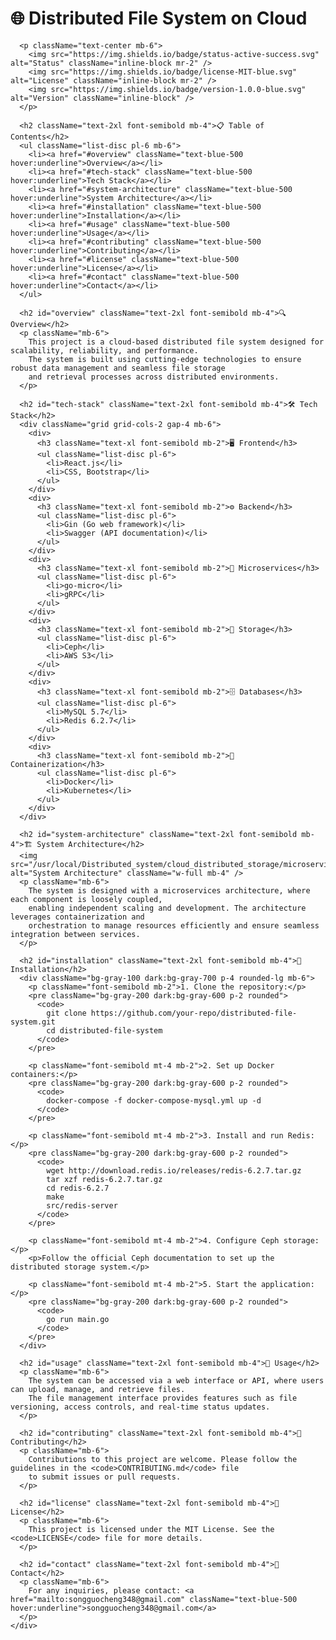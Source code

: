 <div className="max-w-4xl mx-auto p-6 bg-white dark:bg-gray-800 text-gray-800 dark:text-gray-200">
      <h1 className="text-4xl font-bold mb-4 text-center">🌐 Distributed File System on Cloud</h1>
      
      <p className="text-center mb-6">
        <img src="https://img.shields.io/badge/status-active-success.svg" alt="Status" className="inline-block mr-2" />
        <img src="https://img.shields.io/badge/license-MIT-blue.svg" alt="License" className="inline-block mr-2" />
        <img src="https://img.shields.io/badge/version-1.0.0-blue.svg" alt="Version" className="inline-block" />
      </p>

      <h2 className="text-2xl font-semibold mb-4">📋 Table of Contents</h2>
      <ul className="list-disc pl-6 mb-6">
        <li><a href="#overview" className="text-blue-500 hover:underline">Overview</a></li>
        <li><a href="#tech-stack" className="text-blue-500 hover:underline">Tech Stack</a></li>
        <li><a href="#system-architecture" className="text-blue-500 hover:underline">System Architecture</a></li>
        <li><a href="#installation" className="text-blue-500 hover:underline">Installation</a></li>
        <li><a href="#usage" className="text-blue-500 hover:underline">Usage</a></li>
        <li><a href="#contributing" className="text-blue-500 hover:underline">Contributing</a></li>
        <li><a href="#license" className="text-blue-500 hover:underline">License</a></li>
        <li><a href="#contact" className="text-blue-500 hover:underline">Contact</a></li>
      </ul>

      <h2 id="overview" className="text-2xl font-semibold mb-4">🔍 Overview</h2>
      <p className="mb-6">
        This project is a cloud-based distributed file system designed for scalability, reliability, and performance. 
        The system is built using cutting-edge technologies to ensure robust data management and seamless file storage 
        and retrieval processes across distributed environments.
      </p>

      <h2 id="tech-stack" className="text-2xl font-semibold mb-4">🛠️ Tech Stack</h2>
      <div className="grid grid-cols-2 gap-4 mb-6">
        <div>
          <h3 className="text-xl font-semibold mb-2">🖥️ Frontend</h3>
          <ul className="list-disc pl-6">
            <li>React.js</li>
            <li>CSS, Bootstrap</li>
          </ul>
        </div>
        <div>
          <h3 className="text-xl font-semibold mb-2">⚙️ Backend</h3>
          <ul className="list-disc pl-6">
            <li>Gin (Go web framework)</li>
            <li>Swagger (API documentation)</li>
          </ul>
        </div>
        <div>
          <h3 className="text-xl font-semibold mb-2">🔧 Microservices</h3>
          <ul className="list-disc pl-6">
            <li>go-micro</li>
            <li>gRPC</li>
          </ul>
        </div>
        <div>
          <h3 className="text-xl font-semibold mb-2">💾 Storage</h3>
          <ul className="list-disc pl-6">
            <li>Ceph</li>
            <li>AWS S3</li>
          </ul>
        </div>
        <div>
          <h3 className="text-xl font-semibold mb-2">🗄️ Databases</h3>
          <ul className="list-disc pl-6">
            <li>MySQL 5.7</li>
            <li>Redis 6.2.7</li>
          </ul>
        </div>
        <div>
          <h3 className="text-xl font-semibold mb-2">🐳 Containerization</h3>
          <ul className="list-disc pl-6">
            <li>Docker</li>
            <li>Kubernetes</li>
          </ul>
        </div>
      </div>

      <h2 id="system-architecture" className="text-2xl font-semibold mb-4">🏗️ System Architecture</h2>
      <img src="/usr/local/Distributed_system/cloud_distributed_storage/microservice_interact_archi.png" alt="System Architecture" className="w-full mb-4" />
      <p className="mb-6">
        The system is designed with a microservices architecture, where each component is loosely coupled, 
        enabling independent scaling and development. The architecture leverages containerization and 
        orchestration to manage resources efficiently and ensure seamless integration between services.
      </p>

      <h2 id="installation" className="text-2xl font-semibold mb-4">🚀 Installation</h2>
      <div className="bg-gray-100 dark:bg-gray-700 p-4 rounded-lg mb-6">
        <p className="font-semibold mb-2">1. Clone the repository:</p>
        <pre className="bg-gray-200 dark:bg-gray-600 p-2 rounded">
          <code>
            git clone https://github.com/your-repo/distributed-file-system.git
            cd distributed-file-system
          </code>
        </pre>
        
        <p className="font-semibold mt-4 mb-2">2. Set up Docker containers:</p>
        <pre className="bg-gray-200 dark:bg-gray-600 p-2 rounded">
          <code>
            docker-compose -f docker-compose-mysql.yml up -d
          </code>
        </pre>
        
        <p className="font-semibold mt-4 mb-2">3. Install and run Redis:</p>
        <pre className="bg-gray-200 dark:bg-gray-600 p-2 rounded">
          <code>
            wget http://download.redis.io/releases/redis-6.2.7.tar.gz
            tar xzf redis-6.2.7.tar.gz
            cd redis-6.2.7
            make
            src/redis-server
          </code>
        </pre>
        
        <p className="font-semibold mt-4 mb-2">4. Configure Ceph storage:</p>
        <p>Follow the official Ceph documentation to set up the distributed storage system.</p>
        
        <p className="font-semibold mt-4 mb-2">5. Start the application:</p>
        <pre className="bg-gray-200 dark:bg-gray-600 p-2 rounded">
          <code>
            go run main.go
          </code>
        </pre>
      </div>

      <h2 id="usage" className="text-2xl font-semibold mb-4">📘 Usage</h2>
      <p className="mb-6">
        The system can be accessed via a web interface or API, where users can upload, manage, and retrieve files. 
        The file management interface provides features such as file versioning, access controls, and real-time status updates.
      </p>

      <h2 id="contributing" className="text-2xl font-semibold mb-4">🤝 Contributing</h2>
      <p className="mb-6">
        Contributions to this project are welcome. Please follow the guidelines in the <code>CONTRIBUTING.md</code> file 
        to submit issues or pull requests.
      </p>

      <h2 id="license" className="text-2xl font-semibold mb-4">📄 License</h2>
      <p className="mb-6">
        This project is licensed under the MIT License. See the <code>LICENSE</code> file for more details.
      </p>

      <h2 id="contact" className="text-2xl font-semibold mb-4">📧 Contact</h2>
      <p className="mb-6">
        For any inquiries, please contact: <a href="mailto:songguocheng348@gmail.com" className="text-blue-500 hover:underline">songguocheng348@gmail.com</a>
      </p>
    </div>
